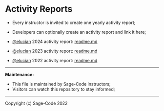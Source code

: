 # Activity Reports

* Every instructor is invited to create one yearly activity report;
* Developers can optionally create an activity report and link it here;

* [@elucian](https://github.com/elucian) 2024 activity report: [readme.md](./elucian/2024.md) 

* [@elucian](https://github.com/elucian) 2023 activity report: [readme.md](./elucian/2023.md)

* [@elucian](https://github.com/elucian) 2022 activity report: [readme.md](./elucian/2022.MD)

---

**Maintenance:** 

* This file is maintained by Sage-Code instructors;
* Visitors can watch this repository to stay informed;

---

Copyright (c) Sage-Code 2022
